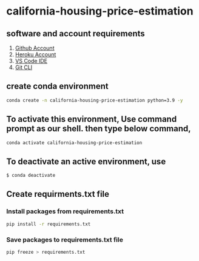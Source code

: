 # california-housing-price-estimation

## software and account requirements

1. [Github Account](https://github.com/)
2. [Heroku Account](https://dashboard.heroku.com/)
3. [VS Code IDE](https://code.visualstudio.com/)
4. [Git CLI](https://git-scm.com/)

## create conda environment

```sh
conda create -n california-housing-price-estimation python=3.9 -y
```

## To activate this environment, Use command prompt as our shell. then type below command,

```sh
conda activate california-housing-price-estimation
```
## To deactivate an active environment, use

```sh
$ conda deactivate
```

## Create requirments.txt file

### Install packages from requirements.txt

```sh
pip install -r requirements.txt
```
### Save packages to requirements.txt file

```sh
pip freeze > requirements.txt
```

